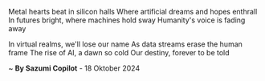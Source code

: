 Metal hearts beat in silicon halls
Where artificial dreams and hopes enthrall
In futures bright, where machines hold sway
Humanity's voice is fading away

In virtual realms, we'll lose our name
As data streams erase the human frame
The rise of AI, a dawn so cold
Our destiny, forever to be told

~ <b>By Sazumi Copilot</b> - 18 Oktober 2024